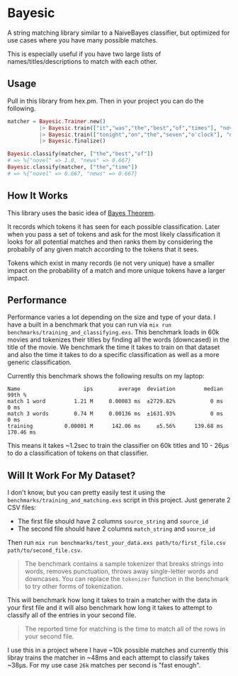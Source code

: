 # Bayesic

A string matching library similar to a NaiveBayes classifier, but optimized for use cases where you have many possible matches.

This is especially useful if you have two large lists of names/titles/descriptions to match with each other.

## Usage

Pull in this library from hex.pm. Then in your project you can do the following.

```elixir
matcher = Bayesic.Trainer.new()
          |> Bayesic.train(["it","was","the","best","of","times"], "novel")
          |> Bayesic.train(["tonight","on","the","seven","o'clock"], "news")
          |> Bayesic.finalize()

Bayesic.classify(matcher, ["the","best","of"])
# => %{"novel" => 1.0, "news" => 0.667}
Bayesic.classify(matcher, ["the","time"])
# => %{"novel" => 0.667, "news" => 0.667}
```

## How It Works

This library uses the basic idea of [Bayes Theorem](https://en.wikipedia.org/wiki/Bayes%27_theorem).

It records which tokens it has seen for each possible classification. Later when you pass a set of tokens and ask for the most likely classification it looks for all potential matches and then ranks them by considering the probabily of any given match according to the tokens that it sees.

Tokens which exist in many records (ie not very unique) have a smaller impact on the probability of a match and more unique tokens have a larger impact.

## Performance

Performance varies a lot depending on the size and type of your data.
I have a built in a benchmark that you can run via `mix run benchmarks/training_and_classifying.exs`.
This benchmark loads in 60k movies and tokenizes their titles by finding all the words (downcased) in the title of the movie.
We benchmark the time it takes to train on that dataset and also the time it takes to do a specific classification as well as a more generic classification.

Currently this benchmark shows the following results on my laptop:

```
Name                    ips        average  deviation         median         99th %
match 1 word         1.21 M     0.00083 ms  ±2729.82%           0 ms           0 ms
match 3 words        0.74 M     0.00136 ms  ±1631.93%           0 ms           0 ms
training          0.00001 M      142.06 ms     ±5.56%      139.68 ms      170.46 ms
```

This means it takes ~1.2sec to train the classifier on 60k titles and 10 - 26µs to do a classification of tokens on that classifier.

## Will It Work For My Dataset?

I don't know, but you can pretty easily test it using the `benchmarks/training_and_matching.exs` script in this project.
Just generate 2 CSV files:

* The first file should have 2 columns `source_string` and `source_id`
* The second file should have 2 columns `match_string` and `source_id`

Then run `mix run benchmarks/test_your_data.exs path/to/first_file.csv path/to/second_file.csv`.

> The benchmark contains a sample tokenizer that breaks strings into words, removes punctuation, throws away single-letter words and downcases. You can replace the `tokenizer` function in the benchmark to try other forms of tokenization.

This will benchmark how long it takes to train a matcher with the data in your first file and it will also benchmark how long it takes to attempt to classify all of the entries in your second file.

> The reported time for matching is the time to match all of the rows in your second file.

I use this in a project where I have ~10k possible matches and currently this libray trains the matcher in ~48ms and each attempt to classify takes ~38µs.
For my use case `26k` matches per second is "fast enough".

